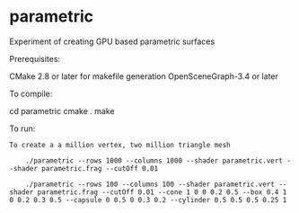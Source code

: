 # parametric
Experiment of creating GPU based parametric surfaces

Prerequisites:

   CMake 2.8 or later for makefile generation
   OpenSceneGraph-3.4 or later


To compile:

   cd parametric
   cmake .
   make


To run:

    To create a a million vertex, two million triangle mesh

        ./parametric --rows 1000 --columns 1000 --shader parametric.vert --shader parametric.frag --cutOff 0.01

        ./parametric --rows 100 --columns 100 --shader parametric.vert --shader parametric.frag --cutOff 0.01 --cone 1 0 0 0.2 0.5 --box 0.4 1 0 0.2 0.3 0.5 --capsule 0 0.5 0 0.3 0.2 --cylinder 0.5 0.5 0.5 0.25 1
